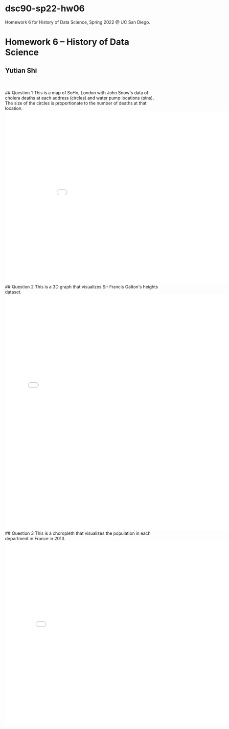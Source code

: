 # dsc90-sp22-hw06
Homework 6 for History of Data Science, Spring 2022 @ UC San Diego.
<br>
# Homework 6 – History of Data Science
## Yutian Shi 
<br>
<br>
## Question 1
This is a map of SoHo, London with John Snow's data of cholera deaths at each address (circles) and water pump locations (pins). The size of the circles is proportionate to the number of deaths at that location.
<iframe src='./soho-map.html' width=938 height=565 frameBorder=0></iframe>
<br>
## Question 2
This is a 3D graph that visualizes Sir Francis Galton's heights dataset.
<iframe src='./galton_fig.html' width=750 height=770 frameBorder=0></iframe>
<br>
## Question 3
This is a choropleth that visualizes the population in each department in France in 2013.
<iframe src='./france_fig.html' width=800 height=600 frameBorder=0></iframe>
<br>
